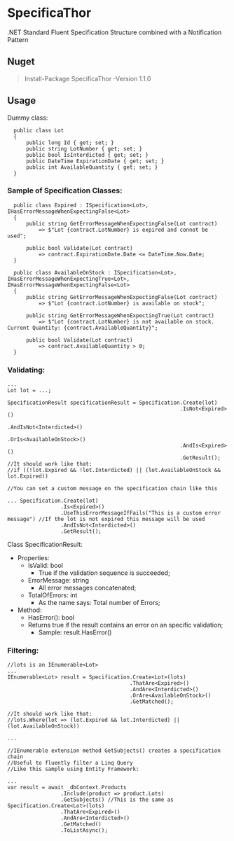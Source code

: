 # SpecificaThor
.NET Standard Fluent Specification Structure combined with a Notification Pattern

## Nuget
> Install-Package SpecificaThor -Version 1.1.0

## Usage
Dummy class:
```
  public class Lot
  {
      public long Id { get; set; }
      public string LotNumber { get; set; }
      public bool IsInterdicted { get; set; }
      public DateTime ExpirationDate { get; set; }
      public int AvailableQuantity { get; set; }
  }
```

### Sample of Specification Classes: 
```
  public class Expired : ISpecification<Lot>, IHasErrorMessageWhenExpectingFalse<Lot>
  {
      public string GetErrorMessageWhenExpectingFalse(Lot contract)
          => $"Lot {contract.LotNumber} is expired and connot be used";

      public bool Validate(Lot contract)
          => contract.ExpirationDate.Date <= DateTime.Now.Date;
  }
  
  public class AvailableOnStock : ISpecification<Lot>, IHasErrorMessageWhenExpectingTrue<Lot>, IHasErrorMessageWhenExpectingFalse<Lot>
  {
      public string GetErrorMessageWhenExpectingFalse(Lot contract)
          => $"Lot {contract.LotNumber} is available on stock";

      public string GetErrorMessageWhenExpectingTrue(Lot contract)
          => $"Lot {contract.LotNumber} is not available on stock. Current Quantity: {contract.AvailableQuantity}";

      public bool Validate(Lot contract)
          => contract.AvailableQuantity > 0;
  }
```

### Validating:
```
...
Lot lot = ...;

SpecificationResult specificationResult = Specification.Create(lot)
                                                       .IsNot<Expired>()
                                                       .AndIsNot<Interdicted>()
                                                       .OrIs<AvailableOnStock>()
                                                       .AndIs<Expired>()
                                                       .GetResult();
//It should work like that:                                                       
//if ((!lot.Expired && !lot.Interdicted) || (lot.AvailableOnStock && lot.Expired))

//You can set a custom message on the specification chain like this

... Specification.Create(lot)
                 .Is<Expired>()
                 .UseThisErrorMessageIfFails("This is a custom error message") //If the lot is not expired this message will be used
                 .AndIsNot<Interdicted>()
                 .GetResult();

```

Class SpecificationResult:
 - Properties:
    - IsValid: bool 
    	- True if the validation sequence is succeeded;
    - ErrorMessage: string
    	- All error messages concatenated;
    - TotalOfErrors: int 
    	- As the name says: Total number of Errors;
 - Method:
    - HasError<T>(): bool 
	- Returns true if the result contains an error on an specific validation;
        - Sample: result.HasError<Expired>()

### Filtering:
```
//lots is an IEnumerable<Lot>
...
IEnumerable<Lot> result = Specification.Create<Lot>(lots)
                                       .ThatAre<Expired>()
                                       .AndAre<Interdicted>()
                                       .OrAre<AvailableOnStock>()
                                       .GetMatched();

//It should work like that:         
//lots.Where(lot => (lot.Expired && lot.Interdicted) || (lot.AvailableOnStock))

...

//IEnumerable extension method GetSubjects() creates a specification chain
//Useful to fluently filter a Linq Query
//Like this sample using Entity Framework:

...
var result = await _dbContext.Products
			     .Include(product => product.Lots)
			     .GetSubjects() //This is the same as Specification.Create<Lot>(lots)
			     .ThatAre<Expired>()
			     .AndAre<Interdicted>()
			     .GetMatched()
			     .ToListAsync();
```

